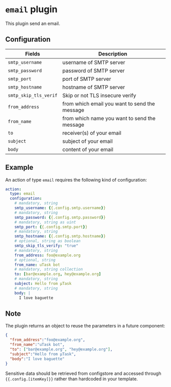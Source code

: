 # `email` plugin

This plugin send an email.

## Configuration

|Fields|Description
|---|---
| `smtp_username` | username of SMTP server
| `smtp_password` | password of SMTP server
| `smtp_port` | port of SMTP server
| `smtp_hostname` | hostname of SMTP server
| `smtp_skip_tls_verif` | Skip or not TLS insecure verify
| `from_address` | from which email you want to send the message
| `from_name` | from which name you want to send the message
| `to` | receiver(s) of your email
| `subject` | subject of your email
| `body` | content of your email

## Example

An action of type `email` requires the following kind of configuration:

```yaml
action:
  type: email
  configuration:
    # mandatory, string
    smtp_username: {{.config.smtp.username}}
    # mandatory, string
    smtp_password: {{.config.smtp.password}}
    # mandatory, string as uint
    smtp_port: {{.config.smtp.port}}
    # mandatory, string
    smtp_hostname: {{.config.smtp.hostname}}
    # optional, string as boolean
    smtp_skip_tls_verify: "true"
    # mandatory, string
    from_address: foo@example.org
    # optional, string
    from_name: uTask bot
    # mandatory, string collection
    to: [bar@example.org, hey@example.org]
    # mandatory, string
    subject: Hello from µTask
    # mandatory, string
    body: |
      I love baguette
```

## Note

The plugin returns an object to reuse the parameters in a future component:

```json
{
  "from_address":"foo@example.org",
  "from_name":"uTask bot",
  "to": ["bar@example.org", "hey@example.org"],
  "subject":"Hello from µTask",
  "body":"I love baguette"
}
```

Sensitive data should be retrieved from configstore and accessed through `{{.config.[itemKey]}}` rather than hardcoded in your template.